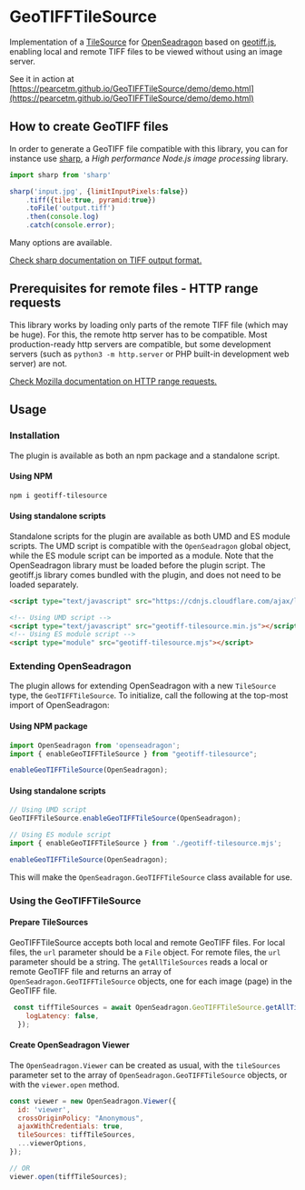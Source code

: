 # GeoTIFFTileSource

Implementation of a [TileSource](https://openseadragon.github.io/docs/OpenSeadragon.TileSource.html) for [OpenSeadragon](https://openseadragon.github.io/) based on [geotiff.js](https://geotiffjs.github.io/), enabling local and remote TIFF files to be viewed without using an image server.

See it in action at [https://pearcetm.github.io/GeoTIFFTileSource/demo/demo.html](https://pearcetm.github.io/GeoTIFFTileSource/demo/demo.html)

## How to create GeoTIFF files

In order to generate a GeoTIFF file compatible with this library, you can for instance use [sharp](https://sharp.pixelplumbing.com/), a *High performance Node.js image processing* library.

```javascript
import sharp from 'sharp'

sharp('input.jpg', {limitInputPixels:false})
    .tiff({tile:true, pyramid:true})
    .toFile('output.tiff')
    .then(console.log)
    .catch(console.error);
```

Many options are available.

[Check sharp documentation on TIFF output format.](https://sharp.pixelplumbing.com/api-output#tiff)

## Prerequisites for remote files - HTTP range requests
This library works by loading only parts of the remote TIFF file (which may be huge). For this, the remote http server has to be compatible. Most production-ready http servers are compatible, but some development servers (such as `python3 -m http.server` or PHP built-in development web server) are not.

[Check Mozilla documentation on HTTP range requests.](https://developer.mozilla.org/en-US/docs/Web/HTTP/Range_requests)

## Usage

### Installation

The plugin is available as both an npm package and a standalone script.

#### Using NPM
```bash
npm i geotiff-tilesource
```

#### Using standalone scripts
Standalone scripts for the plugin are available as both UMD and ES module scripts. The UMD script is compatible with the `OpenSeadragon` global object, while the ES module script can be imported as a module.
Note that the OpenSeadragon library must be loaded before the plugin script. The geotiff.js library comes bundled with the plugin, and does not need to be loaded separately.

```html
<script type="text/javascript" src="https://cdnjs.cloudflare.com/ajax/libs/openseadragon/4.1.0/openseadragon.min.js"></script>

<!-- Using UMD script -->
<script type="text/javascript" src="geotiff-tilesource.min.js"></script>
<!-- Using ES module script -->
<script type="module" src="geotiff-tilesource.mjs"></script>
```

### Extending OpenSeadragon

The plugin allows for extending OpenSeadragon with a new `TileSource` type, the `GeoTIFFTileSource`. To initialize, call the following at the top-most import of OpenSeadragon:

#### Using NPM package
```javascript
import OpenSeadragon from 'openseadragon';
import { enableGeoTIFFTileSource } from "geotiff-tilesource";

enableGeoTIFFTileSource(OpenSeadragon);
```

#### Using standalone scripts
```javascript
// Using UMD script
GeoTIFFTileSource.enableGeoTIFFTileSource(OpenSeadragon);

// Using ES module script
import { enableGeoTIFFTileSource } from './geotiff-tilesource.mjs';

enableGeoTIFFTileSource(OpenSeadragon);
```

This will make the `OpenSeadragon.GeoTIFFTileSource` class available for use.

### Using the GeoTIFFTileSource

#### Prepare TileSources

GeoTIFFTileSource accepts both local and remote GeoTIFF files. For local files, the `url` parameter should be a `File` object. For remote files, the `url` parameter should be a string. The `getAllTileSources` reads a local or remote GeoTIFF file and returns an array of `OpenSeadragon.GeoTIFFTileSource` objects, one for each image (page) in the GeoTIFF file.

```javascript
 const tiffTileSources = await OpenSeadragon.GeoTIFFTileSource.getAllTileSources(remoteUrl, {
    logLatency: false,
  });
```

#### Create OpenSeadragon Viewer

The `OpenSeadragon.Viewer` can be created as usual, with the `tileSources` parameter set to the array of `OpenSeadragon.GeoTIFFTileSource` objects, or with the `viewer.open` method.

```javascript
const viewer = new OpenSeadragon.Viewer({
  id: 'viewer',
  crossOriginPolicy: "Anonymous",
  ajaxWithCredentials: true,
  tileSources: tiffTileSources,
  ...viewerOptions,
});

// OR
viewer.open(tiffTileSources);
```
